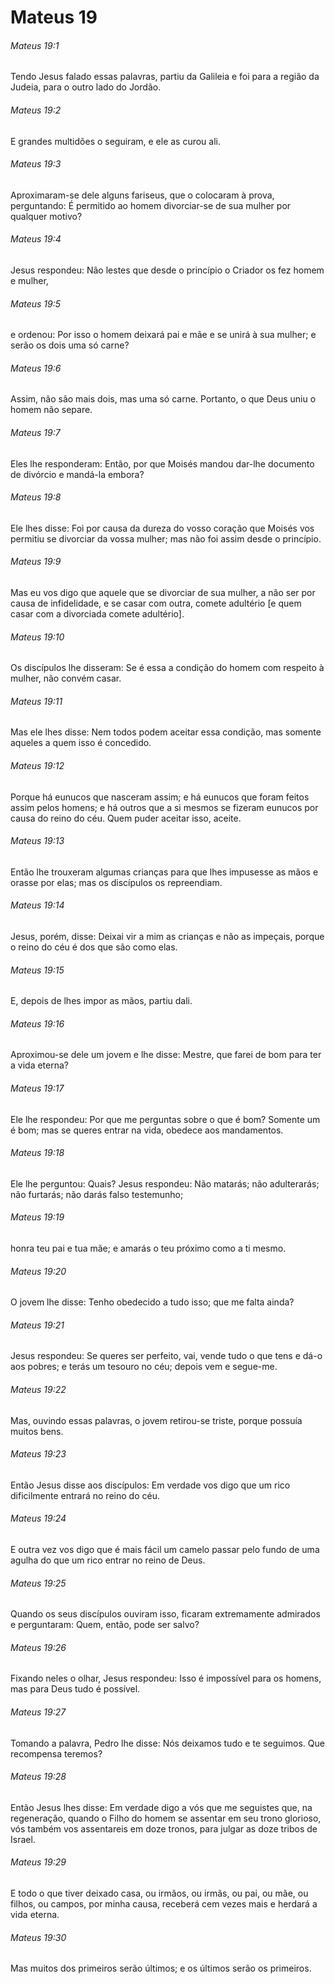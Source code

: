# Mateus 19

###### Mateus 19:1

Tendo Jesus falado essas palavras, partiu da Galileia e foi para a região da Judeia, para o outro lado do Jordão.

###### Mateus 19:2

E grandes multidões o seguiram, e ele as curou ali.

###### Mateus 19:3

Aproximaram-se dele alguns fariseus, que o colocaram à prova, perguntando: É permitido ao homem divorciar-se de sua mulher por qualquer motivo?

###### Mateus 19:4

Jesus respondeu: Não lestes que desde o princípio o Criador os fez homem e mulher,

###### Mateus 19:5

e ordenou: Por isso o homem deixará pai e mãe e se unirá à sua mulher; e serão os dois uma só carne?

###### Mateus 19:6

Assim, não são mais dois, mas uma só carne. Portanto, o que Deus uniu o homem não separe.

###### Mateus 19:7

Eles lhe responderam: Então, por que Moisés mandou dar-lhe documento de divórcio e mandá-la embora?

###### Mateus 19:8

Ele lhes disse: Foi por causa da dureza do vosso coração que Moisés vos permitiu se divorciar da vossa mulher; mas não foi assim desde o princípio.

###### Mateus 19:9

Mas eu vos digo que aquele que se divorciar de sua mulher, a não ser por causa de infidelidade, e se casar com outra, comete adultério [e quem casar com a divorciada comete adultério].

###### Mateus 19:10

Os discípulos lhe disseram: Se é essa a condição do homem com respeito à mulher, não convém casar.

###### Mateus 19:11

Mas ele lhes disse: Nem todos podem aceitar essa condição, mas somente aqueles a quem isso é concedido.

###### Mateus 19:12

Porque há eunucos que nasceram assim; e há eunucos que foram feitos assim pelos homens; e há outros que a si mesmos se fizeram eunucos por causa do reino do céu. Quem puder aceitar isso, aceite.

###### Mateus 19:13

Então lhe trouxeram algumas crianças para que lhes impusesse as mãos e orasse por elas; mas os discípulos os repreendiam.

###### Mateus 19:14

Jesus, porém, disse: Deixai vir a mim as crianças e não as impeçais, porque o reino do céu é dos que são como elas.

###### Mateus 19:15

E, depois de lhes impor as mãos, partiu dali.

###### Mateus 19:16

Aproximou-se dele um jovem e lhe disse: Mestre, que farei de bom para ter a vida eterna?

###### Mateus 19:17

Ele lhe respondeu: Por que me perguntas sobre o que é bom? Somente um é bom; mas se queres entrar na vida, obedece aos mandamentos.

###### Mateus 19:18

Ele lhe perguntou: Quais? Jesus respondeu: Não matarás; não adulterarás; não furtarás; não darás falso testemunho;

###### Mateus 19:19

honra teu pai e tua mãe; e amarás o teu próximo como a ti mesmo.

###### Mateus 19:20

O jovem lhe disse: Tenho obedecido a tudo isso; que me falta ainda?

###### Mateus 19:21

Jesus respondeu: Se queres ser perfeito, vai, vende tudo o que tens e dá-o aos pobres; e terás um tesouro no céu; depois vem e segue-me.

###### Mateus 19:22

Mas, ouvindo essas palavras, o jovem retirou-se triste, porque possuía muitos bens.

###### Mateus 19:23

Então Jesus disse aos discípulos: Em verdade vos digo que um rico dificilmente entrará no reino do céu.

###### Mateus 19:24

E outra vez vos digo que é mais fácil um camelo passar pelo fundo de uma agulha do que um rico entrar no reino de Deus.

###### Mateus 19:25

Quando os seus discípulos ouviram isso, ficaram extremamente admirados e perguntaram: Quem, então, pode ser salvo?

###### Mateus 19:26

Fixando neles o olhar, Jesus respondeu: Isso é impossível para os homens, mas para Deus tudo é possível.

###### Mateus 19:27

Tomando a palavra, Pedro lhe disse: Nós deixamos tudo e te seguimos. Que recompensa teremos?

###### Mateus 19:28

Então Jesus lhes disse: Em verdade digo a vós que me seguistes que, na regeneração, quando o Filho do homem se assentar em seu trono glorioso, vós também vos assentareis em doze tronos, para julgar as doze tribos de Israel.

###### Mateus 19:29

E todo o que tiver deixado casa, ou irmãos, ou irmãs, ou pai, ou mãe, ou filhos, ou campos, por minha causa, receberá cem vezes mais e herdará a vida eterna.

###### Mateus 19:30

Mas muitos dos primeiros serão últimos; e os últimos serão os primeiros.


